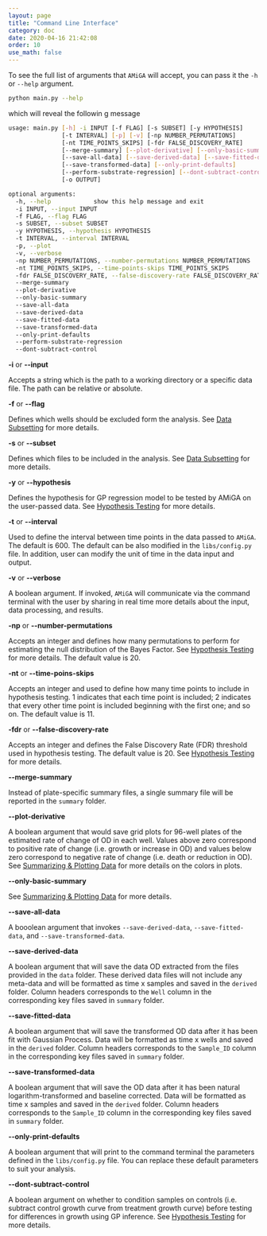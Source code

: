 ```yaml
---
layout: page
title: "Command Line Interface"
category: doc
date: 2020-04-16 21:42:08
order: 10
use_math: false
---
```


To see the full list of arguments that `AMiGA` will accept, you can pass it the `-h` or `--help` argument.

```bash
python main.py --help
```

which will reveal the followin g message

```bash
usage: main.py [-h] -i INPUT [-f FLAG] [-s SUBSET] [-y HYPOTHESIS]
               [-t INTERVAL] [-p] [-v] [-np NUMBER_PERMUTATIONS]
               [-nt TIME_POINTS_SKIPS] [-fdr FALSE_DISCOVERY_RATE]
               [--merge-summary] [--plot-derivative] [--only-basic-summary]
               [--save-all-data] [--save-derived-data] [--save-fitted-data]
               [--save-transformed-data] [--only-print-defaults]
               [--perform-substrate-regression] [--dont-subtract-control]
               [-o OUTPUT]

optional arguments:
  -h, --help            show this help message and exit
  -i INPUT, --input INPUT
  -f FLAG, --flag FLAG
  -s SUBSET, --subset SUBSET
  -y HYPOTHESIS, --hypothesis HYPOTHESIS
  -t INTERVAL, --interval INTERVAL
  -p, --plot
  -v, --verbose
  -np NUMBER_PERMUTATIONS, --number-permutations NUMBER_PERMUTATIONS
  -nt TIME_POINTS_SKIPS, --time-points-skips TIME_POINTS_SKIPS
  -fdr FALSE_DISCOVERY_RATE, --false-discovery-rate FALSE_DISCOVERY_RATE
  --merge-summary
  --plot-derivative
  --only-basic-summary
  --save-all-data
  --save-derived-data
  --save-fitted-data
  --save-transformed-data
  --only-print-defaults
  --perform-substrate-regression
  --dont-subtract-control
```

**-i** or **\-\-input**

Accepts a string which is the path to a working directory or a specific data file. The path can be relative or absolute.

**-f** or **\-\-flag**

Defines which wells should be excluded form the analysis. See [Data Subsetting](/amiga/doc/subsetting.html) for more details.

**-s** or **\-\-subset**

Defines which files to be included in the analysis. See [Data Subsetting](/amiga/doc/subsetting.html) for more details.

**-y** or **\-\-hypothesis**

Defines the hypothesis for GP regression model to be tested by AMiGA on the user-passed data. See [Hypothesis Testing](/amiga/doc/hypothesistesting.html) for more details.

**-t** or **\-\-interval**

Used to define the interval between time points in the data passed to `AMiGA`. The default is 600. The default can be also modified in the `libs/config.py` file. In addition, user can modify the unit of time in the data input and output.

**-v** or **\-\-verbose**

A boolean argument. If invoked, `AMiGA` will communicate via the command terminal with the user by sharing in real time more details about the input, data processing, and results.

**-np** or **\-\-number-permutations**

Accepts an integer and defines how many permutations to perform for estimating the null distribution of the Bayes Factor. See [Hypothesis Testing](/amiga/doc/hypothesistesting.html) for more details. The default value is 20.

**-nt** or **\-\-time-poins-skips**

Accepts an integer and used to define how many time points to include in hypothesis testing. 1 indicates that each time point is included; 2 indicates that every other time point is included beginning with the first one; and so on. The default value is 11.

**-fdr** or **\-\-false-discovery-rate**

Accepts an integer and defines the False Discovery Rate (FDR) threshold used in hypothesis testing. The default value is 20. See [Hypothesis Testing](/amiga/doc/hypothesistesting.html) for more details.  

**\-\-merge-summary**

Instead of plate-specific summary files, a single summary file will be reported in the `summary` folder.

**\-\-plot-derivative**

A boolean argument that would save grid plots for 96-well plates of the estimated rate of change of OD in each well. Values above zero correspond to positive rate of change (i.e. growth or increase in OD) and values below zero correspond to negative rate of change (i.e. death or reduction in OD). See [Summarizing & Plotting Data](/amiga/doc/plotting.html) for more details on the colors in plots.

**\-\-only-basic-summary**

See [Summarizing & Plotting Data](/amiga/doc/plotting.html) for more details.

**\-\-save-all-data**

A booolean argument that invokes `--save-derived-data`, `--save-fitted-data`, and `--save-transformed-data`.

**\-\-save-derived-data**

A boolean argument that will save the data OD extracted from the files provided in the `data` folder. These derived data files will not include any meta-data and will be formatted as time x samples and saved in the `derived` folder. Column headers corresponds to the `Well` column in the corresponding key files saved in `summary` folder.

**\-\-save-fitted-data**

A boolean argument that will save the transformed OD data after it has been fit with Gaussian Process. Data will be formatted as time x wells and saved in the `derived` folder. Column headers corresponds to the `Sample_ID` column in the corresponding key files saved in `summary` folder.

**\-\-save-transformed-data**

A boolean argument that will save the OD data after it has been natural logarithm-transformed and baseline corrected. Data will be formatted as time x samples and saved in the `derived` folder. Column headers corresponds to the `Sample_ID` column in the corresponding key files saved in `summary` folder.

**\-\-only-print-defaults**

A boolean argument that will print to the command terminal the parameters defined in the `libs/config.py` file. You can replace these default parameters to suit your analysis.

**\-\-dont-subtract-control**

A boolean argument on whether to condition samples on controls (i.e. subtract control growth curve from treatment growth curve) before testing for differences in growth using GP inference. See [Hypothesis Testing](/amiga/doc/hypothesistesting.html) for more details.
